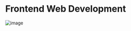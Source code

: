 # Frontend Web Development
![image](https://github.com/user-attachments/assets/d1142383-52b4-4406-b2be-48f777c58c73)

